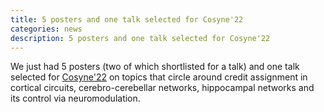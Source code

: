 ```yaml
---
title: 5 posters and one talk selected for Cosyne'22
categories: news
description: 5 posters and one talk selected for Cosyne'22
---
```


We just had 5 posters (two of which shortlisted for a talk) and one talk selected for [Cosyne'22](http://www.cosyne.org/) on topics that circle around credit assignment in cortical circuits, cerebro-cerebellar networks, hippocampal networks and its control via neuromodulation.